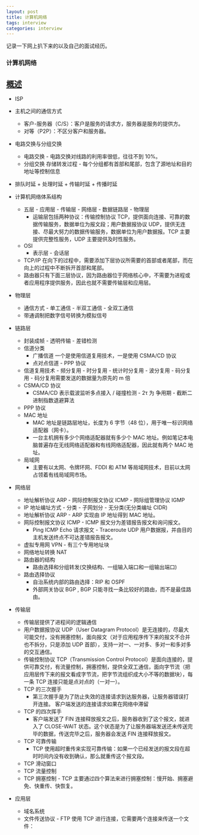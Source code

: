 ```yaml
---
layout: post
title: 计算机网络
tags: interview
categories: interview
---
```

记录一下网上扒下来的以及自己的面试经历。<br>

### 计算机网络
## [概述](https://cyc2018.github.io/CS-Notes/#/notes/%E8%AE%A1%E7%AE%97%E6%9C%BA%E7%BD%91%E7%BB%9C%20-%20%E6%A6%82%E8%BF%B0?id=isp)
- ISP
- 主机之间的通信方式
    - 客户-服务器（C/S）：客户是服务的请求方，服务器是服务的提供方。
    - 对等（P2P）：不区分客户和服务器。
- 电路交换与分组交换
    - 电路交换 - 电路交换对线路的利用率很低，往往不到 10%。
    - 分组交换 存储转发过程 - 每个分组都有首部和尾部，包含了源地址和目的地址等控制信息
- 排队时延 + 处理时延 + 传输时延 + 传播时延
- 计算机网络体系结构
    - 五层 - 应用层 - 传输层 - 网络层 - 数据链路层 - 物理层  
        - 运输层包括两种协议：传输控制协议 TCP，提供面向连接、可靠的数据传输服务，数据单位为报文段；用户数据报协议 UDP，提供无连接、尽最大努力的数据传输服务，数据单位为用户数据报。TCP 主要提供完整性服务，UDP 主要提供及时性服务。
    - OSI 
        - 表示层 - 会话层
    - TCP/IP  在向下的过程中，需要添加下层协议所需要的首部或者尾部，而在向上的过程中不断拆开首部和尾部。
    - 路由器只有下面三层协议，因为路由器位于网络核心中，不需要为进程或者应用程序提供服务，因此也就不需要传输层和应用层。
- 物理层
    - 通信方式 - 单工通信 - 半双工通信 - 全双工通信
    - 带通调制把数字信号转换为模拟信号
- 链路层
    - 封装成帧 - 透明传输 - 差错检测
    - 信道分类 
        - 广播信道 一个是使用信道复用技术，一是使用 CSMA/CD 协议
        - 点对点信道 - PPP 协议
    - 信道复用技术 - 频分复用 - 时分复用 - 统计时分复用 - 波分复用 - 码分复用 - 码分复用需要发送的数据量为原先的 m 倍
    - CSMA/CD 协议
        - CSMA/CD 表示载波监听多点接入 / 碰撞检测 -  2τ 为 争用期 - 截断二进制指数退避算法
    - PPP 协议
    - MAC 地址
        - MAC 地址是链路层地址，长度为 6 字节（48 位），用于唯一标识网络适配器（网卡）。
        - 一台主机拥有多少个网络适配器就有多少个 MAC 地址。例如笔记本电脑普遍存在无线网络适配器和有线网络适配器，因此就有两个 MAC 地址。
    - 局域网
        - 主要有以太网、令牌环网、FDDI 和 ATM 等局域网技术，目前以太网占领着有线局域网市场。

- 网络层
    - 地址解析协议 ARP - 网际控制报文协议 ICMP - 网际组管理协议 IGMP
    - IP 地址编址方式 - 分类 - 子网划分 - 无分类(无分类编址 CIDR)
    - 地址解析协议 ARP - ARP 实现由 IP 地址得到 MAC 地址。
    - 网际控制报文协议 ICMP - ICMP 报文分为差错报告报文和询问报文。
        - Ping  ICMP Echo 请求报文 - Traceroute  UDP 用户数据报，并由目的主机发送终点不可达差错报告报文。
    - 虚拟专用网 VPN - 有三个专用地址块
    - 网络地址转换 NAT
    - 路由器的结构
        - 路由选择和分组转发(交换结构、一组输入端口和一组输出端口)
    - 路由选择协议
        -  自治系统内部的路由选择：RIP 和 OSPF
        - 外部网关协议 BGP , BGP 只能寻找一条比较好的路由，而不是最佳路由。
- 传输层
    - 传输层提供了进程间的逻辑通信
    - 用户数据报协议 UDP（User Datagram Protocol）是无连接的，尽最大可能交付，没有拥塞控制，面向报文（对于应用程序传下来的报文不合并也不拆分，只是添加 UDP 首部），支持一对一、一对多、多对一和多对多的交互通信。
    - 传输控制协议 TCP（Transmission Control Protocol）是面向连接的，提供可靠交付，有流量控制，拥塞控制，提供全双工通信，面向字节流（把应用层传下来的报文看成字节流，把字节流组织成大小不等的数据块），每一条 TCP 连接只能是点对点的（一对一）。
    - TCP 的三次握手
        - 第三次握手是为了防止失效的连接请求到达服务器，让服务器错误打开连接。 客户端发送的连接请求如果在网络中滞留
    - TCP 的四次挥手
        - 客户端发送了 FIN 连接释放报文之后，服务器收到了这个报文，就进入了 CLOSE-WAIT 状态。这个状态是为了让服务器端发送还未传送完毕的数据，传送完毕之后，服务器会发送 FIN 连接释放报文。
    - TCP 可靠传输
        - TCP 使用超时重传来实现可靠传输：如果一个已经发送的报文段在超时时间内没有收到确认，那么就重传这个报文段。
    - TCP 滑动窗口
    - TCP 流量控制
    - TCP 拥塞控制 - TCP 主要通过四个算法来进行拥塞控制：慢开始、拥塞避免、快重传、快恢复。
- 应用层
    - 域名系统
    - 文件传送协议 - FTP 使用 TCP 进行连接，它需要两个连接来传送一个文件：






